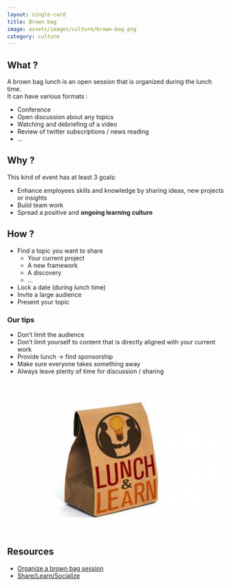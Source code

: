 ```yaml
---
layout: single-card
title: Brown bag
image: assets/images/culture/brown-bag.png
category: culture
---
```


## What ?
A brown bag lunch is an open session that is organized during the lunch time.  
It can have various formats :
* Conference
* Open discussion about any topics
* Watching and debriefing of a video
* Review of twitter subscriptions / news reading
* ...

## Why ?
This kind of event has at least 3 goals:
* Enhance employees skills and knowledge by sharing ideas, new projects or insights
* Build team work
* Spread a positive and **ongoing learning culture**

## How ?
* Find a topic you want to share
    * Your current project
    * A new framework
    * A discovery
    * ...
* Lock a date (during lunch time)
* Invite a large audience
* Present your topic

### Our tips
* Don’t limit the audience
* Don’t limit yourself to content that is directly aligned with your current work
* Provide lunch -> find sponsorship
* Make sure everyone takes something away
* Always leave plenty of time for discussion / sharing

![brown bag](images/brown-bag1.jpg)

## Resources
* [Organize a brown bag session](https://proessler.wordpress.com/2014/09/07/how-to-set-off-a-brown-bag-session-in-your-company-in-60-minutes/)
* [Share/Learn/Socialize](https://dius.com.au/2016/05/27/dius-brown-bags/)

